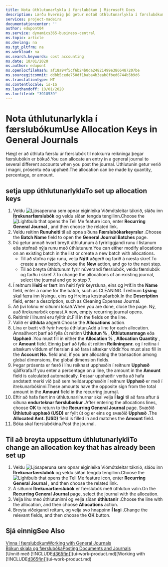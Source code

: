 ```yaml
---
title: Nota úthlutunarlykla í færslubókum | Microsoft Docs
description: Lærðu hvernig þú getur notað úthlutunarlykla í færslubókum.
services: project-madeira
documentationcenter: ''
author: edupont04
ms.service: dynamics365-business-central
ms.topic: article
ms.devlang: na
ms.tgt_pltfrm: na
ms.workload: na
ms.search.keywords: cost accounting
ms.date: 10/01/2020
ms.author: edupont
ms.openlocfilehash: af18a94f5cf6b24b0da24821499e3866487207be
ms.sourcegitcommit: ddbb5cede750df1baba4b3eab8fbed6744b5b9d6
ms.translationtype: HT
ms.contentlocale: is-IS
ms.lasthandoff: 10/01/2020
ms.locfileid: "3918539"
---
```

# <a name="use-allocation-keys-in-general-journals"></a><span data-ttu-id="cf5b6-103">Nota úthlutunarlykla í færslubókum</span><span class="sxs-lookup"><span data-stu-id="cf5b6-103">Use Allocation Keys in General Journals</span></span>
<span data-ttu-id="cf5b6-104">Hægt er að úthluta færslu úr færslubók til nokkurra reikninga þegar færslubókin er bókuð.</span><span class="sxs-lookup"><span data-stu-id="cf5b6-104">You can allocate an entry in a general journal to several different accounts when you post the journal.</span></span> <span data-ttu-id="cf5b6-105">Úthlutunin getur verið í magni, prósentu eða upphæð.</span><span class="sxs-lookup"><span data-stu-id="cf5b6-105">The allocation can be made by quantity, percentage, or amount.</span></span>

## <a name="to-set-up-allocation-keys"></a><span data-ttu-id="cf5b6-106">setja upp úthlutunarlykla</span><span class="sxs-lookup"><span data-stu-id="cf5b6-106">To set up allocation keys</span></span>
1. <span data-ttu-id="cf5b6-107">Veldu ![Ljósaperuna sem opnar eiginleika Viðmótsleitar](media/ui-search/search_small.png "Segðu mér hvað þú vilt gera") táknið, sláðu inn **Ítrekunarfærslubók** og veldu síðan tengda tengilinn.</span><span class="sxs-lookup"><span data-stu-id="cf5b6-107">Choose the ![Lightbulb that opens the Tell Me feature](media/ui-search/search_small.png "Tell me what you want to do") icon, enter **Recurring General Journal** , and then choose the related link.</span></span>
2. <span data-ttu-id="cf5b6-108">Veldu reitinn **Runuheiti** til að opna síðuna **Færslubókarkeyrslur** .</span><span class="sxs-lookup"><span data-stu-id="cf5b6-108">Choose the **Batch Name** field to open the **General Journal Batches** page.</span></span>
3. <span data-ttu-id="cf5b6-109">Þú getur annað hvort breytt úthlutunum á fyrirliggjandi runu í listanum eða stofnað nýja runu með úthlutunum.</span><span class="sxs-lookup"><span data-stu-id="cf5b6-109">You can either modify allocations on an existing batch in the list or create a new batch with allocations.</span></span>
   * <span data-ttu-id="cf5b6-110">Til að stofna nýja runu, velja **Nýtt** aðgerð og farið á næsta skref.</span><span class="sxs-lookup"><span data-stu-id="cf5b6-110">To create a new batch, choose the **New** action, and go to the next step.</span></span>
   * <span data-ttu-id="cf5b6-111">Til að breyta úthlutunum fyrir núverandi færslubók, veldu færslubók og farðu í skref 7.</span><span class="sxs-lookup"><span data-stu-id="cf5b6-111">To change the allocations of an existing journal, select the journal and go to step 7.</span></span>    
4. <span data-ttu-id="cf5b6-112">Í reitnum **Heiti** er fært inn heiti fyrir keyrsluna, eins og Þrif.</span><span class="sxs-lookup"><span data-stu-id="cf5b6-112">In the **Name** field, enter a name for the batch, such as CLEANING.</span></span> <span data-ttu-id="cf5b6-113">Í reitnum **Lýsing** skal færa inn lýsingu, eins og Hreinsa kostnaðarbók.</span><span class="sxs-lookup"><span data-stu-id="cf5b6-113">In the **Description** field, enter a description, such as Cleaning Expenses Journal.</span></span>
5. <span data-ttu-id="cf5b6-114">Að því loknu er síðunni lokað.</span><span class="sxs-lookup"><span data-stu-id="cf5b6-114">When you are done, close the page.</span></span> <span data-ttu-id="cf5b6-115">Ný, auð ítrekunarbók opnast.</span><span class="sxs-lookup"><span data-stu-id="cf5b6-115">A new, empty recurring journal opens.</span></span>
6. <span data-ttu-id="cf5b6-116">Reitirnir í línunni eru fylltir út.</span><span class="sxs-lookup"><span data-stu-id="cf5b6-116">Fill in the fields on the line.</span></span>
7. <span data-ttu-id="cf5b6-117">Valið er **úthluta** aðgerð.</span><span class="sxs-lookup"><span data-stu-id="cf5b6-117">Choose the **Allocations** action.</span></span>
8. <span data-ttu-id="cf5b6-118">Lína er bætt við fyrir hverja úthlutun.</span><span class="sxs-lookup"><span data-stu-id="cf5b6-118">Add a line for each allocation.</span></span> <span data-ttu-id="cf5b6-119">Annaðhvort þarf að fylla út reitinn **Úthlutun %** , **Úthlutunarmagn** eða **Upphæð** .</span><span class="sxs-lookup"><span data-stu-id="cf5b6-119">You must fill in either the **Allocation %** , **Allocation Quantity** , or **Amount** field.</span></span> <span data-ttu-id="cf5b6-120">Einnig þarf að fylla út reitinn **Reikningsnr.** og í reitina í altækum víddum ef færslan á að fara í altækar víddir.</span><span class="sxs-lookup"><span data-stu-id="cf5b6-120">You must also fill in the **Account No.** field and, if you are allocating the transaction among global dimensions, the global dimension fields.</span></span>
9. <span data-ttu-id="cf5b6-121">Þegar prósenta er færð í línu reiknast upphæðin í reitnum **Upphæð** sjálfkrafa.</span><span class="sxs-lookup"><span data-stu-id="cf5b6-121">If you enter a percentage on a line, the amount in the **Amount** field is calculated automatically.</span></span> <span data-ttu-id="cf5b6-122">Þessar upphæðir verða að hafa andstætt merki við það sem heildarupphæðin í reitnum **Upphæð** er með í ítrekunarbókinni.</span><span class="sxs-lookup"><span data-stu-id="cf5b6-122">These amounts have the opposite sign from the total amount in the **Amount** field in the recurring journal.</span></span>
10. <span data-ttu-id="cf5b6-123">Eftir að hafa fært inn úthlutunarlínurnar skal velja **Í lagi** til að fara aftur á síðuna **endurteknar færslubækur** .</span><span class="sxs-lookup"><span data-stu-id="cf5b6-123">After entering the allocations lines, choose **OK** to return to the **Recurring General Journal** page.</span></span> <span data-ttu-id="cf5b6-124">Svæðið **Úthlutuð upphæð (USD)** er fyllt út og er eins og svæðið **Upphæð** .</span><span class="sxs-lookup"><span data-stu-id="cf5b6-124">The **Allocated Amt. (USD)** field is filled in and matches the **Amount** field.</span></span>
11. <span data-ttu-id="cf5b6-125">Bóka skal færslubókina.</span><span class="sxs-lookup"><span data-stu-id="cf5b6-125">Post the journal.</span></span>

## <a name="to-change-an-allocation-key-that-has-already-been-set-up"></a><span data-ttu-id="cf5b6-126">Til að breyta uppsettum úthlutunarlykli</span><span class="sxs-lookup"><span data-stu-id="cf5b6-126">To change an allocation key that has already been set up</span></span>
1. <span data-ttu-id="cf5b6-127">Veldu ![Ljósaperuna sem opnar eiginleika Viðmótsleitar](media/ui-search/search_small.png "Segðu mér hvað þú vilt gera") táknið, sláðu inn **Ítrekunarfærslubók** og veldu síðan tengda tengilinn.</span><span class="sxs-lookup"><span data-stu-id="cf5b6-127">Choose the ![Lightbulb that opens the Tell Me feature](media/ui-search/search_small.png "Tell me what you want to do") icon, enter **Recurring General Journal** , and then choose the related link.</span></span>
2. <span data-ttu-id="cf5b6-128">Á síðunni **Ítrekunarfærslubók** er færslubók með úthlutun valin.</span><span class="sxs-lookup"><span data-stu-id="cf5b6-128">On the **Recurring General Journal** page, select the journal with the allocation.</span></span>
3. <span data-ttu-id="cf5b6-129">Velja línu með úthlutuninni og velja síðan **úthlutanir** .</span><span class="sxs-lookup"><span data-stu-id="cf5b6-129">Choose the line with the allocation, and then choose **Allocations** action.</span></span>
4. <span data-ttu-id="cf5b6-130">Breyta viðeigandi reitum, og velja svo hnappinn **Í lagi** .</span><span class="sxs-lookup"><span data-stu-id="cf5b6-130">Change the relevant fields, and then choose the **OK** button.</span></span>

## <a name="see-also"></a><span data-ttu-id="cf5b6-131">Sjá einnig</span><span class="sxs-lookup"><span data-stu-id="cf5b6-131">See Also</span></span>
[<span data-ttu-id="cf5b6-132">Vinna í færslubókum</span><span class="sxs-lookup"><span data-stu-id="cf5b6-132">Working with General Journals</span></span>](ui-work-general-journals.md)  
[<span data-ttu-id="cf5b6-133">Bókun skjala og færslubóka</span><span class="sxs-lookup"><span data-stu-id="cf5b6-133">Posting Documents and Journals</span></span>](ui-post-documents-journals.md)  
<span data-ttu-id="cf5b6-134">[Unnið með [!INCLUDE[d365fin](includes/d365fin_md.md)]](ui-work-product.md)</span><span class="sxs-lookup"><span data-stu-id="cf5b6-134">[Working with [!INCLUDE[d365fin](includes/d365fin_md.md)]](ui-work-product.md)</span></span>
